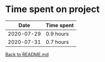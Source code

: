 Time spent on project
=====================

| Date       | Time spent   |
| ---------- | ------------ |
| 2020-07-29 | 0.9 hours    |
| 2020-07-31 | 0.7 hours    |

[Back to README.md](README.md)
